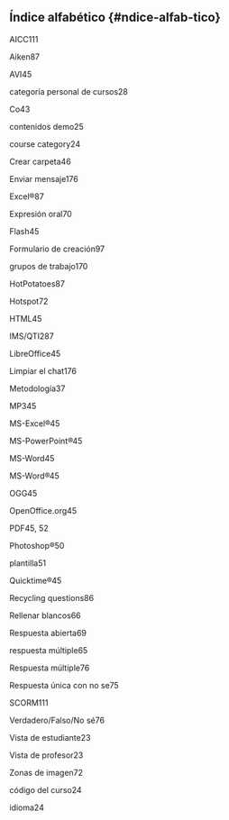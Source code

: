 ## Índice alfabético {#ndice-alfab-tico}

AICC111

Aiken87

AVI45

categoría personal de cursos28

Co43

contenidos demo25

course category24

Crear carpeta46

Enviar mensaje176

Excel®87

Expresión oral70

Flash45

Formulario de creación97

grupos de trabajo170

HotPotatoes87

Hotspot72

HTML45

IMS/QTI287

LibreOffice45

Limpiar el chat176

Metodología37

MP345

MS-Excel®45

MS-PowerPoint®45

MS-Word45

MS-Word®45

OGG45

OpenOffice.org45

PDF45, 52

Photoshop®50

plantilla51

Quicktime®45

Recycling questions86

Rellenar blancos66

Respuesta abierta69

respuesta múltiple65

Respuesta múltiple76

Respuesta única con no se75

SCORM111

Verdadero/Falso/No sé76

Vista de estudiante23

Vista de profesor23

Zonas de imagen72

código del curso24

idioma24